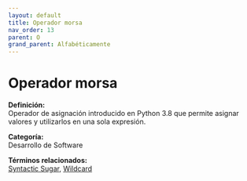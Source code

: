 ```yaml
---
layout: default
title: Operador morsa
nav_order: 13
parent: O
grand_parent: Alfabéticamente
---
```


# Operador morsa

**Definición:**  
Operador de asignación introducido en Python 3.8 que permite asignar valores y utilizarlos en una sola expresión.

**Categoría:**  
Desarrollo de Software  

  


**Términos relacionados:**  
[Syntactic Sugar](https://maleniski.github.io/diccionario-angl-tec-mx/docs/alfabeticamente/S/syntactic-sugar.html), [Wildcard](https://maleniski.github.io/diccionario-angl-tec-mx/docs/alfabeticamente/W/wildcard.html)
